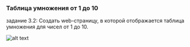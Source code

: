 ### Таблица умножения от 1 до 10

задание 3.2: Создать web-страницу, в которой отображается таблица умножения для чисел от 1 до 10.

![alt text](https://github.com/mrglaster/ISU-HW-Client-side-web-development/blob/main/Homeworks/js-multiplying-table/screenshot.png?raw=True)

